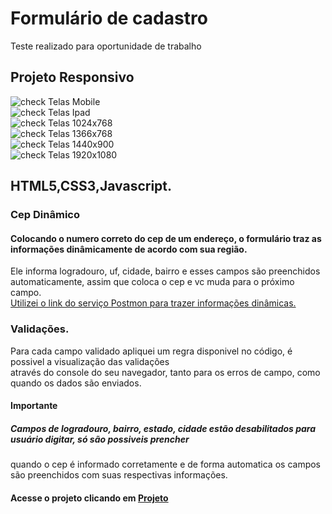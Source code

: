 # Formulário de cadastro
Teste realizado para oportunidade de trabalho

## Projeto Responsivo </br>
![check](https://user-images.githubusercontent.com/52139246/97096897-3d315900-1649-11eb-8cc2-5f8cfcfd1532.png) Telas Mobile<br>
![check](https://user-images.githubusercontent.com/52139246/97096897-3d315900-1649-11eb-8cc2-5f8cfcfd1532.png) Telas Ipad<br>
![check](https://user-images.githubusercontent.com/52139246/97096897-3d315900-1649-11eb-8cc2-5f8cfcfd1532.png) Telas 1024x768<br>
![check](https://user-images.githubusercontent.com/52139246/97096897-3d315900-1649-11eb-8cc2-5f8cfcfd1532.png) Telas 1366x768<br>
![check](https://user-images.githubusercontent.com/52139246/97096897-3d315900-1649-11eb-8cc2-5f8cfcfd1532.png) Telas 1440x900<br>
![check](https://user-images.githubusercontent.com/52139246/97096897-3d315900-1649-11eb-8cc2-5f8cfcfd1532.png) Telas 1920x1080<br>
## HTML5,CSS3,Javascript.</br>

### Cep Dinâmico</br>
#### Colocando o numero correto do cep de um endereço, o formulário traz as informações dinâmicamente de acordo com sua região.<br>
Ele informa logradouro, uf, cidade, bairro e esses campos são preenchidos automaticamente, assim que coloca o cep e vc muda para o próximo campo.</br>
[Utilizei o link do serviço Postmon para trazer informações dinâmicas.](https://postmon.com.br/
)</br>

### Validações.
Para cada campo validado apliquei um regra disponivel no código, é possivel a visualização das validações</br>
através do console do seu navegador, tanto para os erros de campo, como quando os dados são enviados.

#### Importante<br>
##### Campos de logradouro, bairro, estado, cidade estão desabilitados para usuário digitar, só são possiveis prencher<br>
quando o cep é informado corretamente e de forma automatica os campos são preenchidos com suas respectivas informações.

#### Acesse o projeto clicando em [Projeto](https://luizfelippepucca.github.io/telaDeCadastro/)
